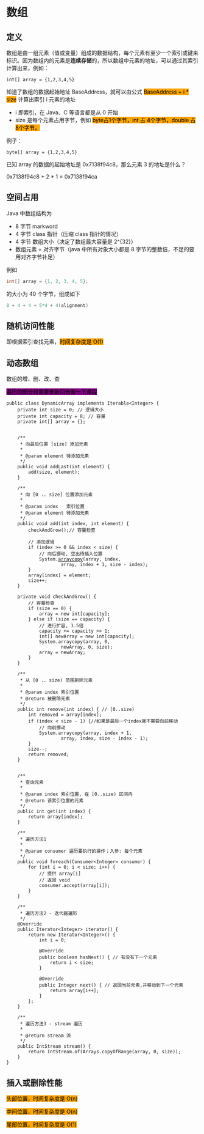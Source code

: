 # 数组

## 定义

数组是由一组元素（值或变量）组成的数据结构，每个元素有至少一个索引或键来标识。因为数组内的元素是**连续存储**的，所以数组中元素的地址，可以通过其索引计算出来，例如：

`int[] array = {1,2,3,4,5}`

知道了数组的数据起始地址 BaseAddress，就可以由公式 <mark style="background-color:orange;">BaseAddress + i \* size</mark> 计算出索引 i 元素的地址

* i 即索引，在 Java、C 等语言都是从 0 开始
* size 是每个元素占用字节，例如 <mark style="background-color:orange;">byte占1个字节，int 占 4个字节，double 占 8个字节。</mark>

例子：

`byte[] array = {1,2,3,4,5}`

已知 array 的数据的起始地址是 0x7138f94c8，那么元素 3 的地址是什么？

0x7138f94c8 + 2 \* 1 = 0x7138f94ca



## 空间占用

Java 中数组结构为

* 8 字节 markword
* 4 字节 class 指针（压缩 class 指针的情况）
* 4 字节 数组大小（决定了数组最大容量是 2^{32}）
* 数组元素 + 对齐字节（java 中所有对象大小都是 8 字节的整数倍，不足的要用对齐字节补足）

例如

```java
int[] array = {1, 2, 3, 4, 5};
```

的大小为 40 个字节，组成如下

```java
8 + 4 + 4 + 5*4 + 4(alignment)
```



## 随机访问性能

即根据索引查找元素，<mark style="background-color:orange;">时间复杂度是 O(1)</mark>



## 动态数组

数组的增、删、改、查

<mark style="background-color:purple;">遍历的部分我需要重新回去看一下课程</mark>

<pre class="language-java"><code class="lang-java">public class DynamicArray implements Iterable&#x3C;Integer> {
    private int size = 0; // 逻辑大小
    private int capacity = 8; // 容量
    private int[] array = {};


    /**
     * 向最后位置 [size] 添加元素
     *
     * @param element 待添加元素
     */
    public void addLast(int element) {
        add(size, element);
    }

    /**
     * 向 [0 .. size] 位置添加元素
     *
     * @param index   索引位置
     * @param element 待添加元素
     */
    public void add(int index, int element) {
        checkAndGrow();// 容量检查

        // 添加逻辑
        if (index >= 0 &#x26;&#x26; index &#x3C; size) {
            // 向后挪动, 空出待插入位置
            System.<a data-footnote-ref href="#user-content-fn-1">arraycopy</a>(array, index,
                    array, index + 1, size - index);
        }
        array[index] = element;
        size++;
    }

    private void checkAndGrow() {
        // 容量检查
        if (size == 0) {
            array = new int[capacity];
        } else if (size == capacity) {
            // 进行扩容, 1.5倍 
            capacity += capacity >> 1;
            int[] newArray = new int[capacity];
            System.arraycopy(array, 0,
                    newArray, 0, size);
            array = newArray;
        }
    }

    /**
     * 从 [0 .. size) 范围删除元素
     *
     * @param index 索引位置
     * @return 被删除元素
     */
    public int remove(int index) { // [0..size)
        int removed = array[index];
        if (index &#x3C; size - 1) {//如果是最后一个index就不需要向前移动
            // 向前挪动
            System.arraycopy(array, index + 1,
                    array, index, size - index - 1);
        }
        size--;
        return removed;
    }


    /**
     * 查询元素
     *
     * @param index 索引位置, 在 [0..size) 区间内
     * @return 该索引位置的元素
     */
    public int get(int index) {
        return array[index];
    }

    /**
     * 遍历方法1
     *
     * @param consumer 遍历要执行的操作；入参: 每个元素
     */
    public void foreach(Consumer&#x3C;Integer> consumer) {
        for (int i = 0; i &#x3C; size; i++) {
            // 提供 array[i]
            // 返回 void
            consumer.accept(array[i]);
        }
    }

    /**
     * 遍历方法2 - 迭代器遍历
     */
    @Override
    public Iterator&#x3C;Integer> iterator() {
        return new Iterator&#x3C;Integer>() {
            int i = 0;

            @Override
            public boolean hasNext() { // 有没有下一个元素
                return i &#x3C; size;
            }

            @Override
            public Integer next() { // 返回当前元素,并移动到下一个元素
                return array[i++];
            }
        };
    }

    /**
     * 遍历方法3 - stream 遍历
     *
     * @return stream 流
     */
    public IntStream stream() {
        return IntStream.of(Arrays.copyOfRange(array, 0, size));
    }
}
</code></pre>



## 插入或删除性能

<mark style="background-color:orange;">头部位置，时间复杂度是 O(n)</mark>

<mark style="background-color:orange;">中间位置，时间复杂度是 O(n)</mark>

<mark style="background-color:orange;">尾部位置，时间复杂度是 O(1)</mark>

[^1]: 举例：arrayCopy( arr1, 2, arr2, 5, 10); 意思是: 将arr1数组里从索引为2的元素开始，复制到数组arr2里的索引为5的位置，复制的元素个数为10个
